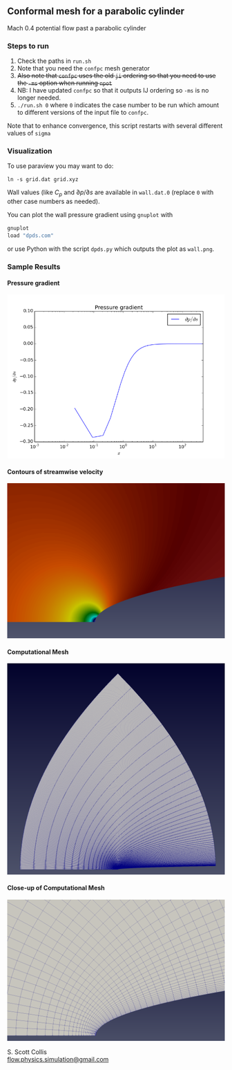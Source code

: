 ## Conformal mesh for a parabolic cylinder

Mach 0.4 potential flow past a parabolic cylinder

### Steps to run

1. Check the paths in `run.sh`
2. Note that you need the `confpc` mesh generator
3. ~~Also note that `confpc` uses the old `ji` ordering so
   that you need to use the `-ms` option when running `npot`~~
4. NB:  I have updated `confpc` so that it outputs IJ ordering so `-ms` is
   no longer needed.
4. `./run.sh 0`  where `0` indicates the case number to be run which amount
   to different versions of the input file to `confpc`.

Note that to enhance convergence, this script restarts with
several different values of `sigma` 

### Visualization

To use paraview you may want to do:

    ln -s grid.dat grid.xyz

Wall values (like $C_p$ and $\partial p/\partial s$ are available in 
`wall.dat.0` (replace `0` with other case numbers as needed).

You can plot the wall pressure gradient using `gnuplot` with
```bash
gnuplot
load "dpds.com" 
```
or use Python with the script `dpds.py` which outputs the plot as `wall.png`.

### Sample Results

#### Pressure gradient

![Pressure gradient](https://github.com/sscollis/npot/blob/master/test/confpc/dpds.png)

#### Contours of streamwise velocity

![Streamwise velocity](https://github.com/sscollis/npot/blob/master/test/confpc/u.png)

#### Computational Mesh

![Mesh](https://github.com/sscollis/npot/blob/master/test/confpc/mesh.png)

#### Close-up of Computational Mesh

![Mesh](https://github.com/sscollis/npot/blob/master/test/confpc/mesh-cu.png)

S. Scott Collis \
flow.physics.simulation@gmail.com
